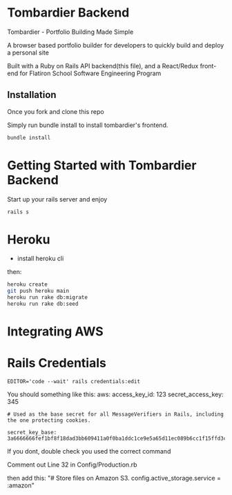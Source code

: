 # Tombardier Backend

Tombardier - Portfolio Building Made Simple

A browser based portfolio builder for developers to quickly build and deploy a personal site


Built with a Ruby on Rails API backend(this file), and a React/Redux front-end for Flatiron School Software Engineering Program


## Installation

Once you fork and clone this repo

Simply run bundle install to install tombardier's frontend.

```bash
bundle install
```

# Getting Started with Tombardier Backend

Start up your rails server and enjoy

```bash
rails s
```

# Heroku

- install heroku cli

then:
```bash
heroku create
git push heroku main
heroku run rake db:migrate
heroku run rake db:seed
```


# Integrating AWS


# Rails Credentials 

```EDITOR='code --wait' rails credentials:edit```

You should something like this: 
    aws:
    access_key_id: 123
    secret_access_key: 345

    # Used as the base secret for all MessageVerifiers in Rails, including the one protecting cookies.

    secret_key_base: 3a6666666fef1bf8f18dad3bb609411a0f0ba1ddc1ce9e5a65d11ec089b6cc1f15ffd3cdd496f2cd3cb5a8051f4cdf29876ac65816a70f5a155e0798f86614aa

If you dont, double check you used the correct command

Comment out Line 32 in Config/Production.rb



then add this:
"# Store files on Amazon S3.
  config.active_storage.service = :amazon"
